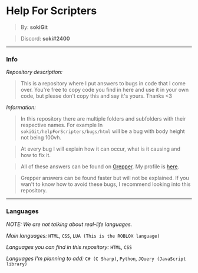 # Help For Scripters

> By: **sokiGit**

> Discord: **soki#2400**
___

### Info

*Repository description:*
> This is a repository where I put answers to bugs in code that I come over. You're free to copy code you find in here and use it in your own code, but please don't copy this and say it's yours. Thanks &lt;3


*Information:*
> In this repository there are multiple folders and subfolders with their respective names. For example In `sokiGit/helpForScripters/bugs/html` will be a bug with body height not being 100vh.

> At every bug I will explain how it can occur, what is it causing and how to fix it.

> All of these answers can be found on [Grepper](https://chrome.google.com/webstore/detail/grepper/amaaokahonnfjjemodnpmeenfpnnbkco?hl=en). My profile is [here](https://www.codegrepper.com/profile/soki).

> Grepper answers can be found faster but will not be explained. If you wan't to know how to avoid these bugs, I recommend looking into this repository.

___

### Languages

*NOTE: We are not talking about real-life languages.*

*Main languages:*
`HTML`, `CSS`, `LUA (This is the ROBLOX language)`

*Languages you can find in this repository:*
`HTML`, `CSS`

*Languages I'm planning to add:*
`C# (C Sharp)`, `Python`, `JQuery (JavaScript library)`
